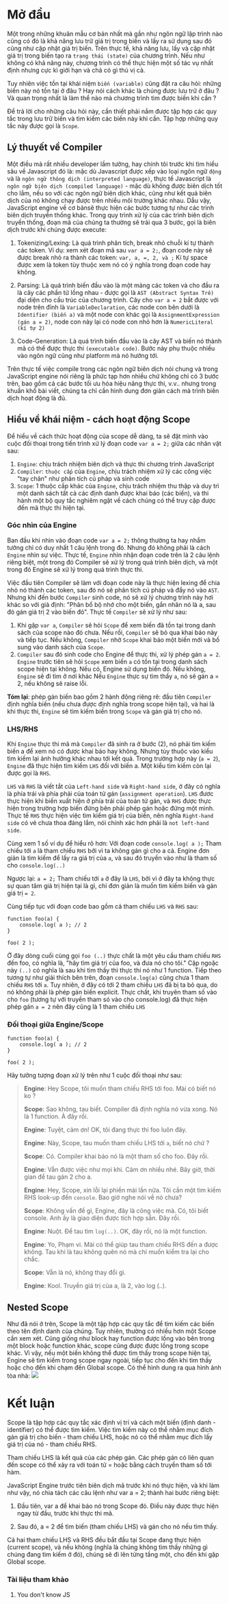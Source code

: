 # Mở đầu
Một trong những khuân mẫu cơ bản nhất mà gần như ngôn ngữ lập trình nào cũng có đó là khả năng lưu trữ giá trị trong biến và lấy ra sử dụng sau đó cũng như cập nhật giá trị biến. Trên thực tế, khả năng lưu, lấy và cập nhật giá trị trong biến tạo ra `trạng thái (state)` của chương trình. Nếu như không có khả năng này, chương trình có thể thực hiện một số tác vụ nhất định nhưng cực kì giới hạn và chả có gì thú vị cả.

Tuy nhiên việc tồn tại khái niệm `biến (variable)` cũng đặt ra câu hỏi: những biến này nó tồn tại ở đâu ? Hay nói cách khác là chúng được lưu trữ ở đâu ? Và quan trọng nhất là làm thể nào mà chương trình tìm được biến khi cần ? 

Để trả lời cho những câu hỏi này, cần thiết phải nắm được tập hợp các quy tắc trong lưu trữ biến và tìm kiếm các biến này khi cần. Tập hợp những quy tắc này được gọi là `Scope`.

## Lý thuyết về Compiler
Một điều mà rất nhiều developer lầm tưởng, hay chính tôi trước khi tìm hiểu sâu về Javascript đó là: mặc dù Javascript được xếp vào loại ngôn ngữ `động` và là `ngôn ngữ thông dịch (interpreted language)`, thực tế Javascript là `ngôn ngữ biên dịch (compiled language)` - mặc dù không được biên dịch tốt cho lắm, nếu so với các ngôn ngữ biên dịch khác, cũng như kết quả biên dịch của nó không chạy được trên nhiều môi trường khác nhau. Dẫu vậy, JavaScript engine về cơ bảnsẽ thực hiện các bước tương tự như các trình biên dịch truyền thống khác. Trong quy trình xử lý của các trình biên dịch truyền thống, đoạn mã của chúng ta thường sẽ trải qua 3 bước, gọi là biên dịch trước khi chúng được execute:
1. Tokenizing/Lexing: Là quá trình phân tích, break nhỏ chuỗi kí tự thành các token. Ví dụ: xem xét đoạn mã sau `var a = 2;`, đoạn code này sẽ được break nhỏ ra thành các token: `var, a, =, 2, và ;` Kí tự space được xem là token tùy thuộc xem nó có ý nghĩa trong đoạn code hay không.

2. Parsing: Là quá trình biến đầu vào là một mảng các token và cho đầu ra là cây các phần tử lồng nhau - được gọi là `AST (Abstract Syntax Trê)` đại diện cho cấu trúc của chương trình. Cây cho `var a = 2` bắt được với node trên đỉnh là `VariableDeclaration`, các node con bên dưới là `Identifier (biến a)` và một node con khác gọi là `AssignmentExpression (gán a = 2)`, node con này lại có node con nhỏ hơn là `NumericLiteral (kí tự 2)`

3. Code-Generation: Là quá trình biến đầu vào là cây AST và biến nó thành mã có thể được thực thi `(executable code)`. Bước này phụ thuộc nhiều vào ngôn ngữ cũng như platform mà nó hướng tới.

Trên thực tế việc compile trong các ngôn ngữ biên dịch nói chung và trong JavaScript engine nói riêng là phức tạp hơn nhiều chứ không chỉ có 3 bước trên, bao gồm cả các bước tối ưu hóa hiệu năng thực thi, v.v.. nhưng trong khuẩn khổ bài viết, chúng ta chỉ cần hình dung đơn giản cách mà trình biên dịch hoạt động là đủ.

## Hiểu về khái niệm - cách hoạt động Scope
Để hiểu về cách thức hoạt động của scope dễ dàng, ta sẽ đặt mình vào cuộc đối thoại trong tiến trình xử lý đoạn code `var a = 2;` giữa các nhân vật sau:
1. `Engine`: chịu trách nhiệm biên dịch và thực thi chương trình JavaScript
2. `Compiler`: `thuộc cấp` của `Engine`, chịu trách nhiệm xử lý các công việc "tay chân" như phân tích cú pháp và sinh code
3. `Scope`: 1 thuộc cấp khác của `Engine`, chịu trách nhiệm thu thập và duy trì một danh sách tất cả các định danh được khai báo (các biến), và thi hành một bộ quy tắc nghiêm ngặt về cách chúng có thể truy cập được đến mã thực thi hiện tại.

### Góc nhìn của Engine
Ban đầu khi nhìn vào đoạn code `var a = 2;` thông thường ta hay nhẩm tưởng chỉ có duy nhất 1 câu lệnh trong đó. Nhưng đó không phải là cách `Engine` nhìn sự việc. Thực tế, `Engine` nhìn nhận đoạn code trên là 2 câu lệnh riêng biệt, một trong đó Compiler sẽ xử lý trong quá trình biên dịch, và một trong đó Engine sẽ xử lý trong quá trình thực thi.

Việc đầu tiên Compiler sẽ làm với đoạn code này là thực hiện lexing để chia nhỏ nó thành các token, sau đó nó sẽ phân tích cú pháp và đẩy nó vào `AST`. Nhưng khi đến bước `Compiler` sinh code, nó sẽ xử lý chương trình này hơi khác so với giả định: "Phân bổ bộ nhớ cho một biến, gắn nhãn nó là a, sau đó gán giá trị 2 vào biến đó". Thực tế `Compiler` sẽ xử lý như sau:
1. Khi gặp `var a`, `Compiler` sẽ hỏi `Scope` để xem biến đã tồn tại trong danh sách của scope nào đó chưa. Nếu rồi, `Compiler` sẽ bỏ qua khai báo này và tiếp tục. Nếu không, `Compiler` nhờ `Scope` khai báo một biến mới và bố sung vào danh sách của `Scope`.
2. `Compiler` sau đó sinh code cho Engine để thực thi, xử lý phép gán `a = 2`. `Engine` trước tiên sẽ hỏi `Scope` xem biến `a` có tồn tại trong danh sách scope hiện tại không. Nếu có, Engine sử dụng biến đó. Nếu không, `Engine` sẽ đi tìm ở nơi khác
Nếu `Engine` thực sự tìm thấy `a`, nó sẽ gán a = 2, nếu không sẽ raise lỗi.

**Tóm lại**: phép gán biến bao gồm 2 hành động riêng rẽ: đầu tiên `Compiler` định nghĩa biến (nếu chưa được định nghĩa trong scope hiện tại), và hai là khi thực thi, `Engine` sẽ tìm kiếm biến trong `Scope` và gán giá trị cho nó.

### LHS/RHS
Khi `Engine` thực thi mã mà `Compiler` đã sinh ra ở bước (2), nó phải tìm kiếm biến a để xem nó có được khai báo hay không. Nhưng tùy thuộc vào kiểu tìm kiếm lại ảnh hưởng khác nhau tới kết quả. Trong trường hợp này (`a = 2`), `Engine` đã thực hiện tìm kiếm `LHS` đối với biến a. Một kiểu tìm kiếm còn lại được gọi là `RHS`.

`LHS` và `RHS` là viết tắt của `Left-hand side` và `Right-hand side`, ở đây có nghĩa là phía trái và phía phải của toán tử gán (`assignment operation`). `LHS` đươc thực hiện khi biến xuất hiện ở phía trái của toán tử gán, và `RHS` được thực hiện trong trường hợp biến đứng bên phải phép gán hoặc đứng một mình. Thực tế  `RHS` thực hiện việc tìm kiếm giá trị của biến, nên nghĩa `Right-hand side` có vẻ chưa thoa đáng lắm, nói chính xác hơn phải là `not left-hand side`.

Cùng xem 1 số ví dụ để hiểu rõ hơn:
Với đoạn code `console.log( a );`
Tham chiếu tới `a` là tham chiếu `RHS` bởi vì ta không gán gì cho a cả. Engine đơn giản là tìm kiếm để lấy ra giá trị của `a`, và sau đó truyền vào như là tham số cho `console.log(..)`

Ngược lại: `a = 2;`
Tham chiếu tới `a` ở đây là `LHS`, bởi vì ở đây ta không thực sự quan tâm giá trị hiện tại là gì, chỉ đơn giản là muốn tìm kiếm biến và gán giá trị `= 2`.

Cùng tiếp tục với đoạn code bao gồm cả tham chiếu `LHS` và `RHS` sau:
```
function foo(a) {
	console.log( a ); // 2
}

foo( 2 );
```
Ở đây dòng cuối cùng gọi `foo (..)` thực chất là một yêu cầu tham chiếu `RHS` đến foo, có nghĩa là, "hãy tìm giá trị của foo, và đưa nó cho tôi." Cặp ngoặc này `(..)` có nghĩa là sau khi tìm thấy thì thực thi nó như 1 function.
Tiếp theo tương tự như giải thích bên trên, đoạn `console.log(a)` cũng chưa 1 tham chiếu `RHS` tới `a`.
Tuy nhiên, ở đây có tới 2 tham chiếu `LHS` đã bị ta bỏ qua, do nó không phải là phép gán biến explicit. Thực chất, khi truyên tham số vào cho `foo` (tương tự với truyền tham só vào cho console.log) đã thực hiện phép gán `a = 2` nên đây cũng là 1 tham chiếu `LHS`

### Đối thoại giữa Engine/Scope
```
function foo(a) {
	console.log( a ); // 2
}

foo( 2 );
```
Hãy tưởng tượng đoạn xử lý trên như 1 cuộc đối thoại như sau:
> **Engine**: Hey Scope, tôi muốn tham chiếu RHS tới foo. Mài có biết nó ko ?
> 
> **Scope**: Sao không, tau biết. Compiler đã định nghĩa nó vừa xong. Nó là 1 function. À đây rồi.
> 
> **Engine**: Tuyệt, cảm ơn! OK, tôi đang thực thi foo luôn đây.
> 
> **Engine**: Này, Scope, tau muốn tham chiếu LHS tới `a`, biết nó chứ ?
> 
> **Scope**: Có. Compiler khai báo nó  là một tham số cho foo. Đây rồi.
> 
> **Engine**: Vẫn được việc như mọi khi. Cảm ơn nhiều nhé. Bây giờ, thời gian để tau gán 2 cho a.
> 
> **Engine**: Hey, Scope, xin lỗi lại phiền mài lần nữa. Tôi cần một tìm kiếm RHS look-up đến `console`. Bao giờ nghe nói về nó chưa?
> 
> **Scope**: Không vấn đề gì, Engine, đây là công việc mà. Có, tôi biết console. Anh ấy là giao diện được tích hợp sẵn. Đây rồi.
> 
> **Engine**: Nuột. Để tau tìm `log(..)`. OK, đây rồi, nó là một function.
> 
> **Engine**: Yo, Phạm vi. Mài có thể giúp tau tham chiếu RHS đến a được không. Tau khi là tau không quên nó mà chỉ muốn kiểm tra lại cho chắc.
> 
> **Scope**: Vẫn là nó, không thay đổi gì.
> 
> **Engine**: Kool. Truyền giá trị của a, là 2, vào log (..).

## Nested Scope
Như đã nói ở trên, Scope là một tập hợp các quy tắc để tìm kiếm các biến theo tên định danh của chúng. Tuy nhiên, thường có nhiều hơn một Scope cần xem xét.
Cũng giống như block hay function được lồng vào bên trong một block hoặc function khác, scope cũng được được lồng trong scope khác. Vì vậy, nếu một biến không thể được tìm thấy trong scope hiện tại, Engine sẽ tìm kiếm trong scope ngay ngoài, tiếp tục cho đến khi tìm thấy hoặc cho đến khi chạm đến Global scope.
Có thể hình dung ra qua hình ảnh tòa nhà:
![](https://images.viblo.asia/79b13cdd-86de-44df-b0eb-1bddd9a74a38.png)

# Kết luận
Scope là tập hợp các quy tắc xác định vị trí và cách một biến (định danh - identifier) có thể được tìm kiếm. Việc tìm kiếm này có thể nhằm mục đích gán giá trị cho biến - tham chiếu LHS, hoặc nó có thể nhằm mục đích lấy giá trị của nó - tham chiếu RHS.

Tham chiếu LHS là kết quả của các phép gán. Các phép gán có liên quan đến scope có thể xảy ra với toán tử = hoặc bằng cách truyền tham số tới hàm.

JavaScript Engine trước tiên biên dịch mã trước khi nó thực hiện, và khi làm như vậy, nó chia tách các câu lệnh như var a = 2; thành hai bước riêng biệt:

1. Đầu tiên, var a để khai báo nó trong Scope đó. Điều này được thực hiện ngay từ đầu, trước khi thực thi mã.

2. Sau đó, a = 2 để tìm biến (tham chiếu LHS) và gán cho nó nếu tìm thấy.

Cả hai tham chiếu LHS và RHS đều bắt đầu tại Scope đang thực hiện (current scope), và nếu không (nghĩa là chúng không tìm thấy những gì chúng đang tìm kiếm ở đó), chúng sẽ đi lên từng tầng một, cho đến khi gặp Global scope.

### Tài liệu tham khảo
1. You don't know JS